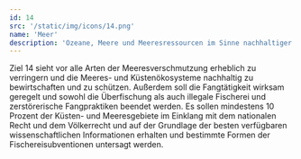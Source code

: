```yaml
---
id: 14
src: '/static/img/icons/14.png'
name: 'Meer'
description: 'Ozeane, Meere und Meeresressourcen im Sinne nachhaltiger Entwicklung erhalten und nachhaltig nutzen'
---
```

Ziel 14 sieht vor alle Arten der Meeresverschmutzung erheblich zu verringern und die Meeres- und Küstenökosysteme nachhaltig zu bewirtschaften und zu schützen. Außerdem soll die Fangtätigkeit wirksam geregelt und sowohl die Überfischung als auch illegale Fischerei und zerstörerische Fangpraktiken beendet werden. Es sollen mindestens 10 Prozent der Küsten- und Meeresgebiete im Einklang mit dem nationalen Recht und dem Völkerrecht und auf der Grundlage der besten verfügbaren wissenschaftlichen Informationen erhalten und bestimmte Formen der Fischereisubventionen untersagt werden.

